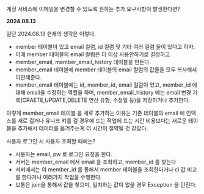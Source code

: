 계정 서비스에 이메일을 변경할 수 있도록 원하는 추가 요구사항이 발생한다면?



**2024.08.13**<br/>

일단 2024.08.13 현재의 생각은 이렇다.

- member 테이블이 있고 email 컬럼, id 컬럼 및 기타 여러 컬럼 들이 있다고 하자.
- 이때 member 테이블의 email 컬럼은 더 이상 사용안하기로 결정하고
- member\_email, member\_email\_history 테이블을 만든다.
- member\_email 테이블에 member 테이블의 email 컬럼의 값들을 모두 복사해서 이관해준다.
- member\_email 테이블에는 id, member\_id, email 컬럼이 있고, member\_id 에 대해 email을 수정하는 역할을 하며, member\_email\_history 에는 email 변경 기록(CRAETE,UPDATE,DELETE 연산 유형, 수정일 등)을 저장하거나 추가한다.

이렇게 member\_email 테이블 을 새로 추가하는 이유는 기존 테이블의 email 에 인덱스를 새로 걸거나 유니크 키를 걸 경우에 드는 작업에 드는 시간 비용보다는 새로운 테이블을 추가해서 데이터를 옮겨주는게 더 시간이 절약될 것 같았다. 



사용자 로그인 시 사용자 조회할 때에는?

- 사용자는 email, pw 로 로그인 요청을 한다.
- 서버는 member\_email 에서 email 을 조회하고, member\_id 를 찾는다
- 서버에서는 이 member\_id 를 통해서 member 테이블을 조회한다거나 ci 값 비교를 한다거나 여러가지 작업을 수행한다.
- 보통은 join을 통해서 값을 찾으며, 일치하는 값이 없을 경우 Exception 을 던진다.







